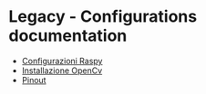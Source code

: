 # Legacy - Configurations documentation

- [Configurazioni Raspy](docs/legacy/configurations/raspberry.md "Configurazioni Raspy")
- [Installazione OpenCv](docs/legacy/configurations/opencv.md "Installazione OpenCv")
- [Pinout](docs/legacy/configurations/pinout.md "Pinout Raspy")